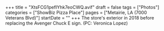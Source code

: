 +++
title = "XtsFCG1pefIYhk7eoCWQ.avif"
draft = false
tags = ["Photos"]
categories = ["ShowBiz Pizza Place"]
pages = ["Metairie, LA (7000 Veterans Blvd)"]
startDate = ""
+++
The store's exterior in 2018 before replacing the Avenger Chuck E sign. (PC: Veronica Lopez)
